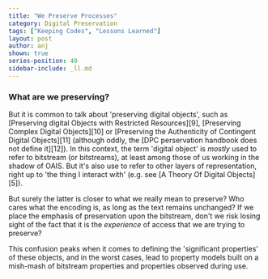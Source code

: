 ```yaml
---
title: "We Preserve Processes"
category: Digital Preservation
tags: ["Keeping Codes", "Lessons Learned"]
layout: post
author: anj
shown: true
series-position: 40
sidebar-include: _ll.md
---
```


### What are we preserving?

But it is common to talk about 'preserving digital objects', such as [Preserving digital Objects with Restricted Resources][9], [Preserving Complex Digital Objects][10] or [Preserving the Authenticity of Contingent Digital Objects][11] (although oddly, the [DPC perservation handbook does not define it][12]).  In this context, the term 'digital object' is *mostly* used to refer to bitstream (or bitstreams), at least among those of us working in the shadow of OAIS. But it's also use to refer to other layers of representation, right up to 'the thing I interact with' (e.g. see [A Theory Of Digital Objects][5]). 

But surely the latter is closer to what we really mean to preserve? Who cares what the encoding is, as long as the text remains unchanged? If we place the emphasis of preservation upon the bitstream, don't we risk losing sight of the fact that it is the *experience* of access that we are trying to preserve?

This confusion peaks when it comes to defining the 'significant properties' of these objects, and in the worst cases, lead to property models built on a mish-mash of bitstream properties and properties observed during use.


